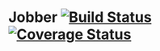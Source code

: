 # Jobber [![Build Status](https://travis-ci.org/michaellennox/jobber.svg?branch=master)](https://travis-ci.org/michaellennox/jobber) [![Coverage Status](https://coveralls.io/repos/github/michaellennox/jobber/badge.svg?branch=coveralls)](https://coveralls.io/github/michaellennox/jobber?branch=coveralls)

